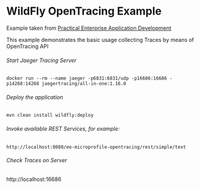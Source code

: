 WildFly OpenTracing Example
=====================================

Example taken from [Practical Enterprise Application Development](http://www.itbuzzpress.com/ebooks/java-ee-7-development-on-wildfly.html)

This example demonstrates the basic usage collecting Traces by means of OpenTracing API

###### Start Jaeger Tracing Server
```shell
docker run --rm --name jaeger -p6831:6831/udp -p16686:16686 -p14268:14268 jaegertracing/all-in-one:1.16.0
```

###### Deploy the application
```shell
mvn clean install wildfly:deploy
```

###### Invoke available REST Services, for example:
```shell
http://localhost:8080/ee-microprofile-opentracing/rest/simple/text
```

###### Check Traces on Server
http://localhost:16686



 
 
